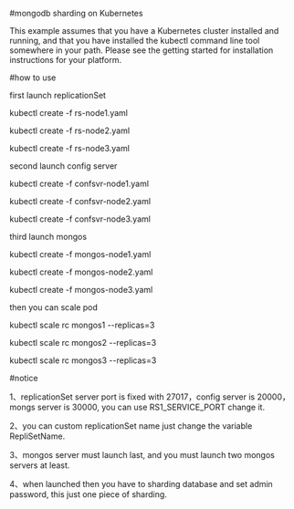 #mongodb sharding on Kubernetes

This example assumes that you have a Kubernetes cluster installed and running, and that you have installed the kubectl command line tool somewhere in your path. Please see the getting started for installation instructions for your platform.

#how to use

first launch replicationSet
>
kubectl create -f rs-node1.yaml 
>
kubectl create -f rs-node2.yaml 
>
kubectl create -f rs-node3.yaml

second launch config server
>
kubectl create -f confsvr-node1.yaml
>
kubectl create -f confsvr-node2.yaml
>
kubectl create -f confsvr-node3.yaml

third launch mongos
>
kubectl create -f mongos-node1.yaml
>
kubectl create -f mongos-node2.yaml
>
kubectl create -f mongos-node3.yaml

then you can scale pod
>
kubectl scale rc mongos1 --replicas=3
>
kubectl scale rc mongos2 --replicas=3
>
kubectl scale rc mongos3 --replicas=3

#notice
>
1、replicationSet server port is fixed with 27017，config server is 20000，mongs server is 30000, you can use RS1_SERVICE_PORT change it.
>
2、you can custom replicationSet name just change the variable RepliSetName.
>
3、mongos server must launch last, and you must launch two mongos servers at least.
>
4、when launched then you have to sharding database and set admin password, this just one piece of sharding.
